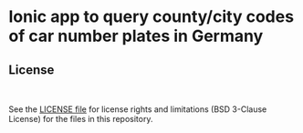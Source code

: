 # Ionic app to query county/city codes of car number plates in Germany #

## License ##

<br>

See the [LICENSE file](LICENSE.md) for license rights and limitations (BSD 3-Clause License) for the files in this repository.

<br>